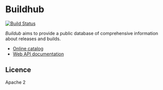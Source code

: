 # Buildhub

[![Build Status](https://travis-ci.org/mozilla-services/buildhub.svg?branch=master)](https://travis-ci.org/mozilla-services/buildhub)

*Buildub* aims to provide a public database of comprehensive information about releases and builds.

* [Online catalog](https://mozilla-services.github.io/buildhub/)
* [Web API documentation](https://buildhub.readthedocs.io)

## Licence

Apache 2
